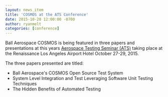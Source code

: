 ```yaml
---
layout: news_item
title: 'COSMOS at the ATS Conference'
date: 2015-10-28 12:00:00 -0700
author: ryanmelt
categories: [conference]
---
```


Ball Aerospace COSMOS is being featured in three papers and presentations at this years <a href="http://www.cvent.com/events/2015-aerospace-testing-seminar-ats-/custom-118-518ccae66e804adb9dac56355e03868b.aspx">Aerospace Testing Seminar (ATS)</a> taking place at the Renaissance Los Angeles Airport Hotel October 27-29, 2015.

The three papers presented are titled:

* Ball Aerospace's COSMOS Open Source Test System
* System Level Integration and Test Leveraging Software Unit Testing Techniques
* The Hidden Benefits of Automated Testing
